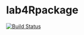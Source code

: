 # lab4Rpackage
[![Build Status](https://app.travis-ci.com/linuskage2021/lab4Rpackage.svg?branch=main)](https://app.travis-ci.com/linuskage2021/lab4Rpackage)
